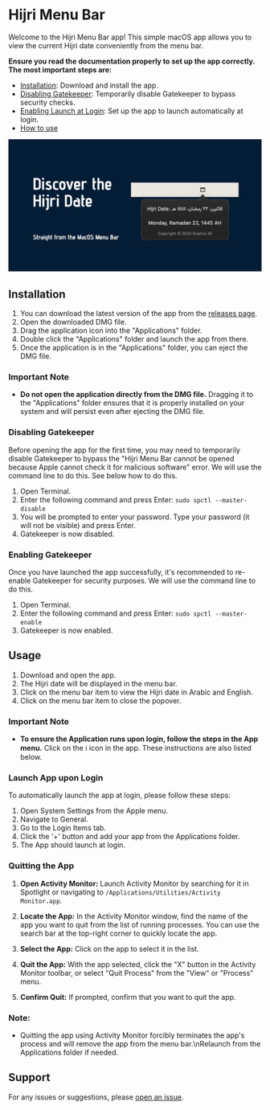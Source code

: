 # Hijri Menu Bar

Welcome to the Hijri Menu Bar app! This simple macOS app allows you to view the current Hijri date conveniently from the menu bar.

**Ensure you read the documentation properly to set up the app correctly. The most important steps are:**

- [Installation](#installation): Download and install the app.
- [Disabling Gatekeeper](#disabling-gatekeeper): Temporarily disable Gatekeeper to bypass security checks.
- [Enabling Launch at Login](#Launch-App-upon-Login): Set up the app to launch automatically at login.
- [How to use](#usage)

![Cover Image](./Hijri%20Date%20Cover.jpeg)

## Installation

1. You can download the latest version of the app from the [releases page](https://github.com/Enamulali/hijri-date/releases).
2. Open the downloaded DMG file.
3. Drag the application icon into the "Applications" folder.
4. Double click the "Applications" folder and launch the app from there.
5. Once the application is in the "Applications" folder, you can eject the DMG file.

### Important Note
- **Do not open the application directly from the DMG file.** Dragging it to the "Applications" folder ensures that it is properly installed on your system and will persist even after ejecting the DMG file.


### Disabling Gatekeeper

Before opening the app for the first time, you may need to temporarily disable Gatekeeper to bypass the "Hijri Menu Bar cannot be opened because Apple cannot check it for malicious software" error. We will use the command line to do this. See below how to do this. 

1. Open Terminal.
2. Enter the following command and press Enter:
```sudo spctl --master-disable```
3. You will be prompted to enter your password. Type your password (it will not be visible) and press Enter.
4. Gatekeeper is now disabled.


### Enabling Gatekeeper
Once you have launched the app successfully, it's recommended to re-enable Gatekeeper for security purposes. We will use the command line to do this.

1. Open Terminal.
2. Enter the following command and press Enter:
```sudo spctl --master-enable```
3. Gatekeeper is now enabled.


## Usage
1. Download and open the app.
2. The Hijri date will be displayed in the menu bar.
3. Click on the menu bar item to view the Hijri date in Arabic and English.
4. Click on the menu bar item to close the popover.

### Important Note
- **To ensure the Application runs upon login, follow the steps in the App menu.** Click on the &#8505; icon in the app. These instructions are also listed below.

### Launch App upon Login

To automatically launch the app at login, please follow these steps:

1. Open System Settings from the Apple menu.
2. Navigate to General.
3. Go to the Login Items tab.
4. Click the '+' button and add your app from the Applications folder.
5. The App should launch at login.

### Quitting the App

1. **Open Activity Monitor:** Launch Activity Monitor by searching for it in Spotlight or navigating to `/Applications/Utilities/Activity Monitor.app`.
  
2. **Locate the App:** In the Activity Monitor window, find the name of the app you want to quit from the list of running processes. You can use the search bar at the top-right corner to quickly locate the app.

3. **Select the App:** Click on the app to select it in the list.

4. **Quit the App:** With the app selected, click the "X" button in the Activity Monitor toolbar, or select "Quit Process" from the "View" or "Process" menu.

5. **Confirm Quit:** If prompted, confirm that you want to quit the app.

### Note:
- Quitting the app using Activity Monitor forcibly terminates the app's process and will remove the app from the menu bar.\nRelaunch from the Applications folder if needed.

## Support
For any issues or suggestions, please [open an issue](https://github.com/Enamulali/hijri-date/issues).
